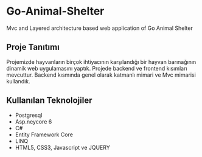 # Go-Animal-Shelter
Mvc and Layered architecture based web application of Go Animal Shelter

## Proje Tanıtımı
Projemizde hayvanların birçok ihtiyacının karşılandığı bir hayvan barınağının dinamik web uygulamasını yaptık. Projede backend ve frontend kısımları mevcuttur. Backend kısmında genel olarak katmanlı mimari ve Mvc mimarisi kullandık. 

## Kullanılan Teknolojiler
<ul>
<li>Postgresql</li>
<li>Asp.neycore 6</li>
<li>C#</li>
<li>Entity Framework Core</li>
<li>LINQ</li>
<li>HTML5, CSS3, Javascript ve JQUERY</li>
</ul>




